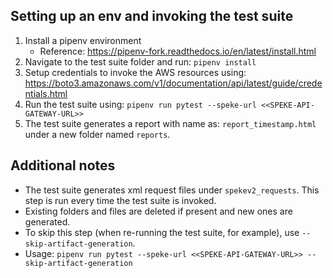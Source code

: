 ## Setting up an env and invoking the test suite

1. Install a pipenv environment
    - Reference: https://pipenv-fork.readthedocs.io/en/latest/install.html
2. Navigate to the test suite folder and run: `pipenv install`
3. Setup credentials to invoke the AWS resources using: https://boto3.amazonaws.com/v1/documentation/api/latest/guide/credentials.html
4. Run the test suite using: `pipenv run pytest --speke-url <<SPEKE-API-GATEWAY-URL>>`
5. The test suite generates a report with name as: `report_timestamp.html` under a new folder named `reports`.

## Additional notes
- The test suite generates xml request files under `spekev2_requests`. This step is run every time the test suite is invoked.
- Existing folders and files are deleted if present and new ones are generated.
- To skip this step (when re-running the test suite, for example), use `--skip-artifact-generation`.
- Usage: `pipenv run pytest --speke-url <<SPEKE-API-GATEWAY-URL>> --skip-artifact-generation`